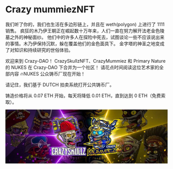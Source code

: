 # Crazy mummiezNFT

我们听了你的，我们也生活在多边形链上，并且在 weth(polygon) 上进行了 1111 销售。 疯狂的木乃伊王朝正在崛起数十万年来，人们一直在努力解开法老金色陵墓之外的神秘面纱。 他们中的许多人在探险中死去，试图谈论一些不应该说出来的事情。木乃伊保持沉默，躲在覆盖他们的金色面具下。 金字塔的神圣之地变成了对知识和持续研究的世俗体验。

欢迎来到 Crazy-DAO！ CrazySkullzNFT、CrazyMummiez 和 Primary Nature 的 NUKES 在 Crazy-DAO 下合并为一个社区！ 请花点时间阅读这位艺术家的全部内容
🔥NUKES 公众铸币厂现在开始！

请记住，我们基于 DUTCH 拍卖系统打开公共铸币厂。

铸造价格将从 0.07 ETH 开始，每天将降低 0.01 ETH，直到达到 0 ETH（免费索取）。

![NFT ](unnamed.jpg)
